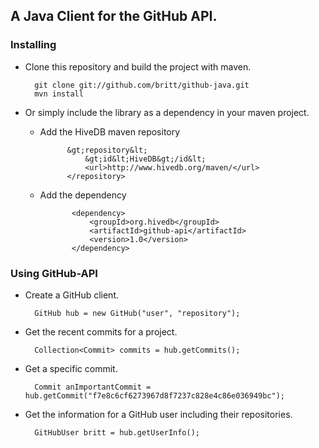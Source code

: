 ## A Java Client for the GitHub API.

### Installing
* Clone this repository and build the project with maven.

        git clone git://github.com/britt/github-java.git
        mvn install
  
* Or simply include the library as a dependency in your maven project.
  * Add the HiveDB maven repository

              &gt;repository&lt;
                  &gt;id&lt;HiveDB&gt;/id&lt;
                  <url>http://www.hivedb.org/maven/</url>
              </repository>
  
  * Add the dependency
  
               <dependency>
                   <groupId>org.hivedb</groupId>
                   <artifactId>github-api</artifactId>
                   <version>1.0</version>
               </dependency>
  
### Using GitHub-API
* Create a GitHub client.

        GitHub hub = new GitHub("user", "repository");
  
* Get the recent commits for a project.

        Collection<Commit> commits = hub.getCommits();

* Get a specific commit.

        Commit anImportantCommit = hub.getCommit("f7e8c6cf6273967d8f7237c828e4c86e036949bc");
  
* Get the information for a GitHub user including their repositories.

        GitHubUser britt = hub.getUserInfo();


